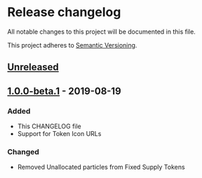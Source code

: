 # Release changelog

All notable changes to this project will be documented in this file.

This project adheres to [Semantic Versioning](https://semver.org/spec/v2.0.0.html).

## [Unreleased](changelog.md)

## [1.0.0-beta.1](https://github.com/radixdlt/radixdlt-java/releases/tag/1.0.0-beta.1) - 2019-08-19

### Added

* This CHANGELOG file
* Support for Token Icon URLs

### Changed

* Removed Unallocated particles from Fixed Supply Tokens 

